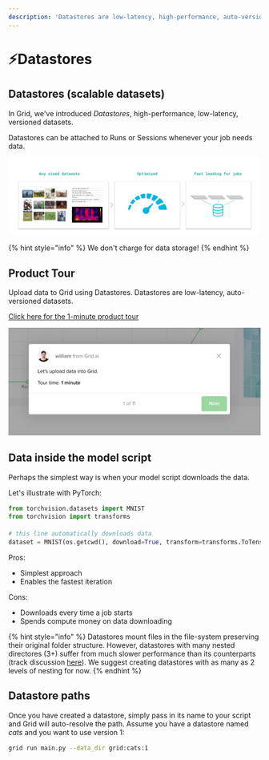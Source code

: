 ```yaml
---
description: 'Datastores are low-latency, high-performance, auto-versioned datasets.'
---
```


# ⚡Datastores

## Datastores \(scalable datasets\)

In Grid, we've introduced _Datastores_, high-performance, low-latency, versioned datasets.

Datastores can be attached to Runs or Sessions whenever your job needs data.

![](../../.gitbook/assets/jobs_2.jpg)

{% hint style="info" %}
We don't charge for data storage!
{% endhint %}

## Product Tour

Upload data to Grid using Datastores. Datastores are low-latency, auto-versioned datasets.

[Click here for the 1-minute product tour](https://platform.grid.ai/#/dashboard?product_tour_id=221979)

![](../../.gitbook/assets/image%20%28151%29.png)

## Data inside the model script

Perhaps the simplest way is when your model script downloads the data.

Let's illustrate with PyTorch:

```python
from torchvision.datasets import MNIST
from torchvision import transforms

# this line automatically downloads data
dataset = MNIST(os.getcwd(), download=True, transform=transforms.ToTensor())
```

Pros:

* Simplest approach
* Enables the fastest iteration

Cons:

* Downloads every time a job starts
* Spends compute money on data downloading

{% hint style="info" %}
Datastores mount files in the file-system preserving their original folder structure. However, datastores with many nested directores \(3+\) suffer from much slower performance than its counterparts \(track discussion [here](https://github.com/gridai/gridai/issues/113)\). We suggest creating datastores with as many as 2 levels of nesting for now.
{% endhint %}

## Datastore paths

Once you have created a datastore, simply pass in its name to your script and Grid will auto-resolve the path. Assume you have a datastore named _cats_ and you want to use version 1:

```bash
grid run main.py --data_dir grid:cats:1
```

